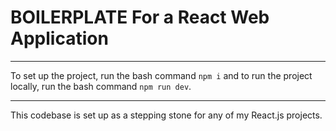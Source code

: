 # BOILERPLATE For a React Web Application

---

To set up the project, run the bash command `npm i` and to run the project locally, run the bash command `npm run dev`.

---

This codebase is set up as a stepping stone for any of my React.js projects.
